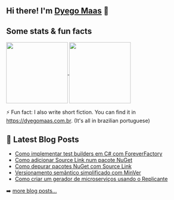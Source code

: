 ## Hi there! I'm [Dyego Maas](https://dyegomaas.com.br) 👋

## Some stats & fun facts

<p>
<a href="https://github.com/DyegoMaas/github-readme-stats">
    <img
      align="center"
      height="165"
      src="https://github-readme-stats.vercel.app/api?username=DyegoMaas&count_private=true&show_icons=true&custom_title=Dyego's%20Github%20Stats&hide=issues&theme=dracula"
    />
  </a>
<a href="https://github.com/DyegoMaas/github-readme-stats">
    <img
      align="center"
      height="165"
      src="https://github-readme-stats.vercel.app/api/top-langs/?username=DyegoMaas&exclude_repo=blog,dyegomaas.github.io&layout=compact&theme=dracula&langs_count=8"
    />
</a>
</p>
  
⚡ Fun fact: I also write short fiction. You can find it in https://dyegomaas.com.br. (It's all in brazilian portuguese)

## 📕 Latest Blog Posts

<!-- BLOG-POST-LIST:START -->
- [Como implementar test builders em C# com ForeverFactory](https://blog.dyegomaas.com.br/posts/artigo-test-builders-com-foreverfactory/)
- [Como adicionar Source Link num pacote NuGet](https://blog.dyegomaas.com.br/posts/artigo-como-adicionar-source-link-pacote-nuget/)
- [Como depurar pacotes NuGet com Source Link](https://blog.dyegomaas.com.br/posts/artigo-como-depurar-com-source-link/)
- [Versionamento semântico simplificado com MinVer](https://blog.dyegomaas.com.br/posts/artigo-versionamento-semantico-com-minver/)
- [Como criar um gerador de microserviços usando o Replicante](https://blog.dyegomaas.com.br/posts/artigo-criando-um-gerador-microservicos-com-replicante/)
<!-- BLOG-POST-LIST:END -->

➡️ [more blog posts...](https://blog.dyegomaas.com.br)

<!--
**DyegoMaas/DyegoMaas** is a ✨ _special_ ✨ repository because its `README.md` (this file) appears on your GitHub profile.

Here are some ideas to get you started:

- 🔭 I’m currently working on ...
- 🌱 I’m currently learning ...
- 👯 I’m looking to collaborate on ...
- 🤔 I’m looking for help with ...
- 💬 Ask me about ...
- 📫 How to reach me: ...
- 😄 Pronouns: ...
- ⚡ Fun fact: I also write short fiction. You can find it in https://dyegomaas.com.br. (It's all in brazilian portuguese)
-->



